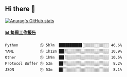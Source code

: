 ## Hi there 👋

[![Anurag's GitHub stats](https://github-readme-stats-orilights.vercel.app/api?username=orilights)](https://github.com/anuraghazra/github-readme-stats)

<!--
**OriLight152/OriLight152** is a ✨ _special_ ✨ repository because its `README.md` (this file) appears on your GitHub profile.

Here are some ideas to get you started:

- 🔭 I’m currently working on ...
- 🌱 I’m currently learning ...
- 👯 I’m looking to collaborate on ...
- 🤔 I’m looking for help with ...
- 💬 Ask me about ...
- 📫 How to reach me: ...
- 😄 Pronouns: ...
- ⚡ Fun fact: ...
-->

<!-- waka-box start -->
#### <a href="https://gist.github.com/92c8d5b388768c10efcba86e82b7c4fb" target="_blank">📊 每周工作报告</a>
```text
Python          🕓 5h7m  ██████████▋░░░░░░░░░░░░ 46.6%
YAML            🕓 1h12m ██▌░░░░░░░░░░░░░░░░░░░░ 10.9%
Other           🕓 1h9m  ██▍░░░░░░░░░░░░░░░░░░░░ 10.5%
Protocol Buffer 🕓 53m   █▉░░░░░░░░░░░░░░░░░░░░░  8.2%
JSON            🕓 53m   █▊░░░░░░░░░░░░░░░░░░░░░  8.1%
```
<!-- Powered by https://github.com/journey-ad/waka-box-go . -->
<!-- waka-box end -->
